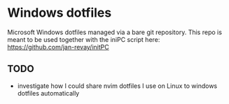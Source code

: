 # Windows dotfiles

Microsoft Windows dotfiles managed via a bare git repository. This repo is meant to be used together with the iniPC script here: https://github.com/jan-revay/initPC

## TODO

- investigate how I could share nvim dotfiles I use on Linux to windows dotfiles automatically
